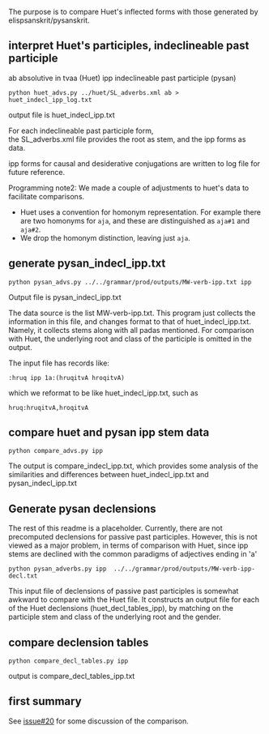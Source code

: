 
The purpose is to compare Huet's inflected forms with those generated by
elispsanskrit/pysanskrit.

## interpret Huet's participles, indeclineable past participle 

ab  absolutive in tvaa (Huet)
ipp indeclineable past participle (pysan)

```
python huet_advs.py ../huet/SL_adverbs.xml ab > huet_indecl_ipp_log.txt
```
output file is huet_indecl_ipp.txt 

For each indeclineable past participle form,  
the SL_adverbs.xml file provides the root as stem, and the ipp forms as data.

ipp forms for causal and desiderative conjugations are written to log file
for future reference.

Programming note2: We made a couple of adjustments to huet's data to 
facilitate comparisons.
* Huet uses a convention for homonym representation. For example there 
  are two homonyms for `aja`, and these are distinguished as `aja#1` and
  `aja#2`.   
* We drop the homonym distinction, leaving just `aja`.

## generate pysan_indecl_ipp.txt

```
python pysan_advs.py ../../grammar/prod/outputs/MW-verb-ipp.txt ipp
```
Output file is pysan_indecl_ipp.txt

The data source is the list MW-verb-ipp.txt.
This program just collects the information in this file, and changes
format to that of huet_indecl_ipp.txt.  Namely, it collects stems along
with all padas mentioned.  For comparison with Huet, the underlying root
and class of the participle is omitted in the output.

The input file has records like:
```
:hruq ipp 1a:(hruqitvA hroqitvA)
```
which we reformat to be like huet_indecl_ipp.txt, such as
```
hruq:hruqitvA,hroqitvA
```


## compare huet and pysan ipp stem data
```
python compare_advs.py ipp
```
The output is compare_indecl_ipp.txt, which provides some analysis of the
similarities and differences between huet_indecl_ipp.txt and
pysan_indecl_ipp.txt

## Generate pysan declensions

The rest of this readme is a placeholder. Currently, there are not
precomputed declensions for passive past participles.  However, this
is not viewed as a major problem, in terms of comparison with Huet, since
ipp stems are declined with the common paradigms of adjectives ending in 'a'


```
python pysan_adverbs.py ipp  ../../grammar/prod/outputs/MW-verb-ipp-decl.txt

```
This input file of declensions of passive past participles is somewhat awkward to compare with the Huet file.  It constructs an output file for each
of the Huet declensions (huet_decl_tables_ipp), by matching on the
participle stem and class of the underlying root and the gender.

##  compare declension tables
```
python compare_decl_tables.py ipp 
```

output is compare_decl_tables_ipp.txt

## first summary

See [issue#20](https://github.com/funderburkjim/elispsanskrit/issues/20) for some discussion of the comparison.


